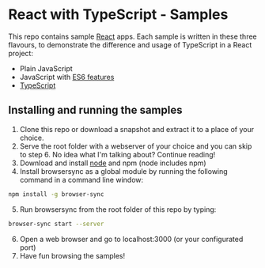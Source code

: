 # React with TypeScript - Samples

This repo contains sample [React](https://facebook.github.io/react/) apps. Each sample is written in these three flavours, to demonstrate the difference and usage of TypeScript in a React project:

- Plain JavaScript
- JavaScript with [ES6 features](https://github.com/bevacqua/es6)
- [TypeScript](http://www.typescriptlang.org/)

## Installing and running the samples

1. Clone this repo or download a snapshot and extract it to a place of your choice.
2. Serve the root folder with a webserver of your choice and you can skip to step 6. No idea what I'm talking about? Continue reading!
3. Download and install [node](https://nodejs.org/en/download/) and npm (node includes npm)
4. Install browsersync as a global module by running the following command in a command line window:
```bash
npm install -g browser-sync
```
5. Run browsersync from the root folder of this repo by typing:
```bash
browser-sync start --server
```
6. Open a web browser and go to localhost:3000 (or your configurated port)
7. Have fun browsing the samples!
